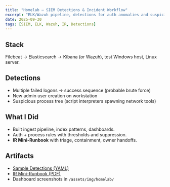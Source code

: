 ```yaml
---
title: "Homelab — SIEM Detections & Incident Workflow"
excerpt: "ELK/Wazuh pipeline, detections for auth anomalies and suspicious processes, plus an IR mini runbook."
date: 2025-09-30
tags: [SIEM, ELK, Wazuh, IR, Detections]
---
```


## Stack
Filebeat → Elasticsearch → Kibana (or Wazuh), test Windows host, Linux server.

## Detections
- Multiple failed logons → success sequence (probable brute force)  
- New admin user creation on workstation  
- Suspicious process tree (script interpreters spawning network tools)

## What I Did
- Built ingest pipeline, index patterns, dashboards.  
- Auth + process rules with thresholds and suppression.  
- **IR Mini-Runbook** with triage, containment, owner handoffs.

## Artifacts
- [Sample Detections (YAML)](/assets/resources/siem-detections.yaml)  
- [IR Mini-Runbook (PDF)](/assets/resources/ir-mini-runbook.pdf)  
- Dashboard screenshots in `/assets/img/homelab/`
